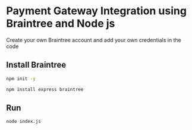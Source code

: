 # Payment Gateway Integration using Braintree and Node js

Create your own Braintree account and add your own credentials in the code

## Install Braintree

```bash
npm init -y
```

```bash
npm install express braintree
```

## Run

```bash
node index.js
```
